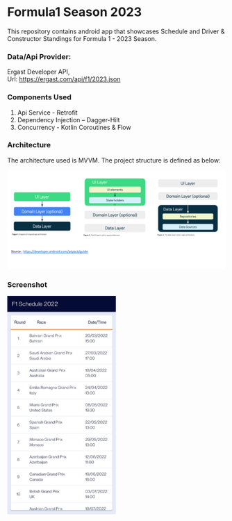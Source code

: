 # **Formula1 Season 2023**

This repository contains android app that showcases Schedule and Driver & Constructor Standings for Formula 1 - 2023 Season.

### **Data/Api Provider:**
Ergast Developer API,  
Url: https://ergast.com/api/f1/2023.json


### **Components Used**

1. Api Service - Retrofit
2. Dependency Injection – Dagger-Hilt
3. Concurrency - Kotlin Coroutines & Flow

### **Architecture**

The architecture used is MVVM. The project structure is defined as below:


![alt text](https://github.com/ajinkyakhandekar/F1Season2022/blob/main/android_arch.PNG)


### **Screenshot**


<img src="https://github.com/ajinkyakhandekar/F1Season2022/blob/main/Screenshot_20220316-184709.jpg" width="250">
